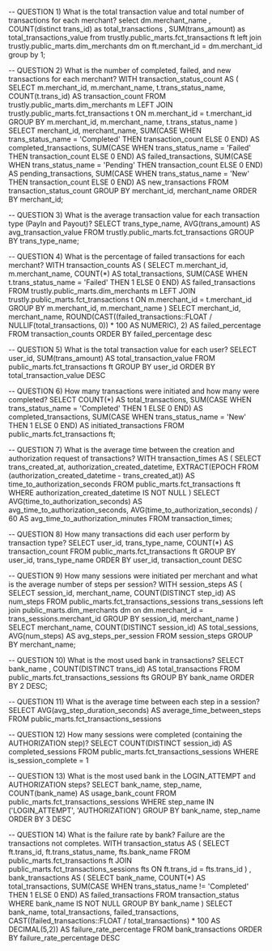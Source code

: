 
-- QUESTION 1) What is the total transaction value and total number of transactions for each merchant?
select 
	dm.merchant_name
	, COUNT(distinct trans_id) as total_transactions
	, SUM(trans_amount) as total_transactions_value
from trustly.public_marts.fct_transactions ft
left join trustly.public_marts.dim_merchants dm 
	on ft.merchant_id = dm.merchant_id 
group by 1;

-- QUESTION 2) What is the number of completed, failed, and new transactions for each merchant?
WITH transaction_status_count AS (
    SELECT
        m.merchant_id,
        m.merchant_name,
        t.trans_status_name,
        COUNT(t.trans_id) AS transaction_count
    FROM trustly.public_marts.dim_merchants m
    LEFT JOIN trustly.public_marts.fct_transactions t ON m.merchant_id = t.merchant_id
    GROUP BY m.merchant_id, m.merchant_name, t.trans_status_name
)
SELECT
    merchant_id,
    merchant_name,
    SUM(CASE WHEN trans_status_name = 'Completed' THEN transaction_count ELSE 0 END) AS completed_transactions,
    SUM(CASE WHEN trans_status_name = 'Failed' THEN transaction_count ELSE 0 END) AS failed_transactions,
    SUM(CASE WHEN trans_status_name = 'Pending' THEN transaction_count ELSE 0 END) AS pending_transactions,
    SUM(CASE WHEN trans_status_name = 'New' THEN transaction_count ELSE 0 END) AS new_transactions
FROM transaction_status_count
GROUP BY merchant_id, merchant_name
ORDER BY merchant_id;

-- QUESTION 3) What is the average transaction value for each transaction type (PayIn and Payout)?
SELECT
    trans_type_name,
    AVG(trans_amount) AS avg_transaction_value
FROM trustly.public_marts.fct_transactions
GROUP BY trans_type_name;

-- QUESTION 4) What is the percentage of failed transactions for each merchant?
WITH transaction_counts AS (
    SELECT
        m.merchant_id,
        m.merchant_name,
        COUNT(*) AS total_transactions,
        SUM(CASE WHEN t.trans_status_name = 'Failed' THEN 1 ELSE 0 END) AS failed_transactions
    FROM trustly.public_marts.dim_merchants m
    LEFT JOIN trustly.public_marts.fct_transactions t ON m.merchant_id = t.merchant_id
    GROUP BY m.merchant_id, m.merchant_name
)
SELECT
    merchant_id,
    merchant_name,
    ROUND(CAST((failed_transactions::FLOAT / NULLIF(total_transactions, 0)) * 100 AS NUMERIC), 2) AS failed_percentage
FROM transaction_counts
ORDER BY failed_percentage desc

-- QUESTION 5) What is the total transaction value for each user?
SELECT 
    user_id,
    SUM(trans_amount) AS total_transaction_value
FROM public_marts.fct_transactions ft 
GROUP BY user_id
ORDER BY total_transaction_value DESC

-- QUESTION 6) How many transactions were initiated and how many were completed?
SELECT 
    COUNT(*) AS total_transactions,
    SUM(CASE WHEN trans_status_name = 'Completed' THEN 1 ELSE 0 END) AS completed_transactions,
    SUM(CASE WHEN trans_status_name = 'New' THEN 1 ELSE 0 END) AS initiated_transactions
FROM public_marts.fct_transactions ft;

-- QUESTION 7) What is the average time between the creation and authorization request of transactions?
WITH transaction_times AS (
    SELECT
        trans_created_at,
        authorization_created_datetime,
        EXTRACT(EPOCH FROM (authorization_created_datetime - trans_created_at)) AS time_to_authorization_seconds
    FROM public_marts.fct_transactions ft
    WHERE authorization_created_datetime IS NOT NULL
)
SELECT
    AVG(time_to_authorization_seconds) AS avg_time_to_authorization_seconds,
    AVG(time_to_authorization_seconds) / 60 AS avg_time_to_authorization_minutes
FROM transaction_times;

-- QUESTION 8) How many transactions did each user perform by transaction type?
SELECT 
    user_id,
    trans_type_name,
    COUNT(*) AS transaction_count
FROM public_marts.fct_transactions ft 
GROUP BY user_id, trans_type_name
ORDER BY user_id, transaction_count DESC

-- QUESTION 9) How many sessions were initiated per merchant and what is the average number of steps per session?
WITH session_steps AS (
    SELECT
        session_id,
        merchant_name,
        COUNT(DISTINCT step_id) AS num_steps
    FROM public_marts.fct_transactions_sessions trans_sessions
    left join public_marts.dim_merchants dm
    	on dm.merchant_id = trans_sessions.merchant_id
    GROUP BY session_id, merchant_name
)
SELECT
    merchant_name,
    COUNT(DISTINCT session_id) AS total_sessions,
    AVG(num_steps) AS avg_steps_per_session
FROM session_steps
GROUP BY merchant_name;

-- QUESTION 10) What is the most used bank in transactions?
SELECT 
	  bank_name 
	, COUNT(DISTINCT trans_id) AS total_transactions
FROM public_marts.fct_transactions_sessions fts
GROUP BY bank_name
ORDER BY 2 DESC;

-- QUESTION 11) What is the average time between each step in a session?
SELECT AVG(avg_step_duration_seconds) AS average_time_between_steps
FROM public_marts.fct_transactions_sessions

-- QUESTION 12) How many sessions were completed (containing the AUTHORIZATION step)?
SELECT COUNT(DISTINCT session_id) AS completed_sessions
FROM public_marts.fct_transactions_sessions
WHERE is_session_complete = 1

-- QUESTION 13) What is the most used bank in the LOGIN_ATTEMPT and AUTHORIZATION steps?
SELECT 
    bank_name,
    step_name,
	COUNT(bank_name) AS usage_bank_count
FROM public_marts.fct_transactions_sessions
WHERE step_name IN ('LOGIN_ATTEMPT', 'AUTHORIZATION')
GROUP BY bank_name, step_name
ORDER BY 3 DESC

-- QUESTION 14) What is the failure rate by bank? Failure are the transactions not completes.
WITH transaction_status AS (
    SELECT 
        ft.trans_id,
        ft.trans_status_name,
        fts.bank_name
    FROM public_marts.fct_transactions ft
    JOIN public_marts.fct_transactions_sessions fts ON ft.trans_id = fts.trans_id
)
, bank_transactions AS (
    SELECT 
        bank_name,
        COUNT(*) AS total_transactions,
        SUM(CASE WHEN trans_status_name != 'Completed' THEN 1 ELSE 0 END) AS failed_transactions
    FROM transaction_status
    WHERE bank_name IS NOT NULL
    GROUP BY bank_name
)
SELECT 
    bank_name,
    total_transactions,
    failed_transactions,
     CAST((failed_transactions::FLOAT / total_transactions) * 100 AS DECIMAL(5,2)) AS failure_rate_percentage
FROM bank_transactions
ORDER BY failure_rate_percentage DESC